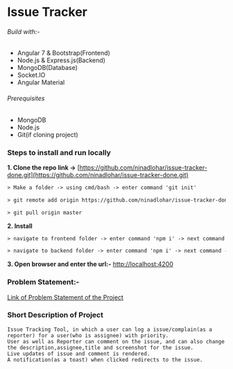 # Issue Tracker

###### Build with:-
- Angular 7 & Bootstrap(Frontend)
- Node.js & Express.js(Backend)
- MongoDB(Database)
- Socket.IO
- Angular Material

###### Prerequisites
- MongoDB
- Node.js
- Git(if cloning project)

### Steps to install and run locally
**1. Clone the repo link ->** [https://github.com/ninadlohar/issue-tracker-done.git](https://github.com/ninadlohar/issue-tracker-done.git)
````html
> Make a folder -> using cmd/bash -> enter command 'git init'
````
````html
> git remote add origin https://github.com/ninadlohar/issue-tracker-done.git
````
````html
> git pull origin master
````
**2. Install**
````html
> navigate to frontend folder -> enter command 'npm i' -> next command -> 'ng serve'
````
````html
> navigate to backend folder -> enter command 'npm i' -> next command -> 'nodemon app'
````
**3. Open browser and enter the url:-** [http://localhost:4200](http://localhost:4200)

### Problem Statement:-
[Link of Problem Statement of the Project](https://s3-ap-southeast-1.amazonaws.com/edwisor-india-bucket/projects/web/web03/Web030103-Issue-Tracking-Tool.pdf)

### Short Description of Project
```
Issue Tracking Tool, in which a user can log a issue/complain(as a reporter) for a user(who is assignee) with priority.
User as well as Reporter can comment on the issue, and can also change the description,assignee,title and screenshot for the issue.
Live updates of issue and comment is rendered.
A notification(as a toast) when clicked redirects to the issue.
```
